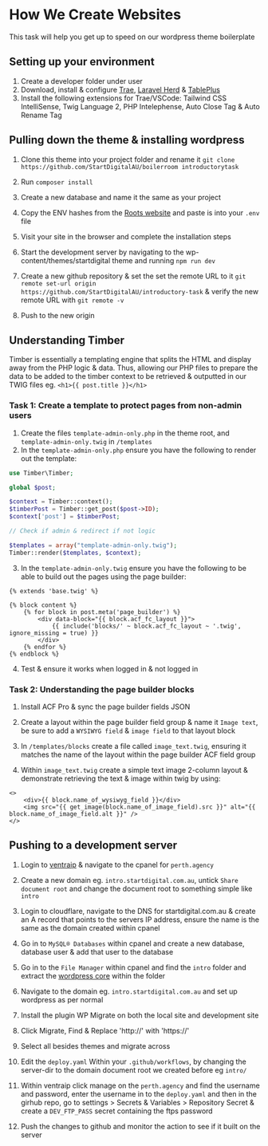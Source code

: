 # How We Create Websites
This task will help you get up to speed on our wordpress theme boilerplate 

## Setting up your environment

1. Create a developer folder under user
2. Download, install & configure [Trae](https://www.trae.ai/home), [Laravel Herd](https://herd.laravel.com/) & [TablePlus](https://tableplus.com/)
3. Install the following extensions for Trae/VSCode: Tailwind CSS IntelliSense, Twig Language 2, PHP Intelephense, Auto Close Tag & Auto Rename Tag

## Pulling down the theme & installing wordpress

1. Clone this theme into your project folder and rename it `git clone https://github.com/StartDigitalAU/boilerroom introductorytask`

2. Run `composer install`

3. Create a new database and name it the same as your project

4. Copy the ENV hashes from the [Roots website](https://roots.io/salts.html) and paste is into your `.env` file

5. Visit your site in the browser and complete the installation steps

6. Start the development server by navigating to the wp-content/themes/startdigital theme and running `npm run dev`

7. Create a new github repository & set the set the remote URL to it `git remote set-url origin https://github.com/StartDigitalAU/introductory-task` & verify the new remote URL with `git remote -v`

8. Push to the new origin
## Understanding Timber

Timber is essentially a templating engine that splits the HTML and display away from the PHP logic & data. Thus, allowing our PHP files to prepare the data to be added to the timber context to be retrieved & outputted in our TWIG files eg. `<h1>{{ post.title }}</h1>`

### Task 1: Create a template to protect pages from non-admin users
1. Create the files `template-admin-only.php` in the theme root, and `template-admin-only.twig` in `/templates`
2. In the `template-admin-only.php` ensure you have the following to render out the template:

```php
use Timber\Timber;

global $post;

$context = Timber::context();
$timberPost = Timber::get_post($post->ID);
$context['post'] = $timberPost;

// Check if admin & redirect if not logic

$templates = array("template-admin-only.twig");
Timber::render($templates, $context);
```

3. In the `template-admin-only.twig` ensure you have the following to be able to build out the pages using the page builder:

```twig
{% extends 'base.twig' %}

{% block content %}
	{% for block in post.meta('page_builder') %}
		<div data-block="{{ block.acf_fc_layout }}">
			{{ include('blocks/' ~ block.acf_fc_layout ~ '.twig', ignore_missing = true) }}
		</div>
	{% endfor %}
{% endblock %}
```
4. Test & ensure it works when logged in & not logged in

### Task 2: Understanding the page builder blocks

1. Install ACF Pro & sync the page builder fields JSON

2. Create a layout within the page builder field group & name it `Image text`, be sure to add a `WYSIWYG field` & `image field` to that layout block

3. In `/templates/blocks` create a file called `image_text.twig`, ensuring it matches the name of the layout within the page builder ACF field group

4. Within `image_text.twig` create a simple text image 2-column layout & demonstrate retrieving the text & image within twig by using:

```twig
<>
    <div>{{ block.name_of_wysiwyg_field }}</div>
    <img src="{{ get_image(block.name_of_image_field).src }}" alt="{{ block.name_of_image_field.alt }}" />
</>
```
## Pushing to a development server

1. Login to [ventraip](https://ventraip.com.au/) & navigate to the cpanel for `perth.agency`

2. Create a new domain eg. `intro.startdigital.com.au`, untick `Share document root` and change the document root to something simple like `intro`

3. Login to cloudflare, navigate to the DNS for startdigital.com.au & create an A record that points to the servers IP address, ensure the name is the same as the domain created within cpanel

4. Go in to `MySQL® Databases` within cpanel and create a new database, database user & add that user to the database

5. Go in to the `File Manager` within cpanel and find the `intro` folder and extract the [wordpress core](https://wordpress.org/download/) within the folder

6. Navigate to the domain eg. `intro.startdigital.com.au` and set up wordpress as per normal

7. Install the plugin WP Migrate on both the local site and development site

8. Click Migrate, Find & Replace 'http://' with 'https://'

9. Select all besides themes and migrate across

10. Edit the `deploy.yaml` Within your `.github/workflows`, by changing the server-dir to the domain document root we created before eg `intro/`

11. Within ventraip click manage on the `perth.agency` and find the username and password, enter the username in to the `deploy.yaml` and then in the girhub repo, go to settings > Secrets & Variables > Repository Secret & create a `DEV_FTP_PASS` secret containing the ftps password

12. Push the changes to github and monitor the action to see if it built on the server